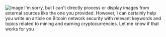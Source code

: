 
![Image](https://github.com/user-attachments/assets/d7419ec9-dc67-403f-bf28-8faea5f1f74f)
I'm sorry, but I can't directly process or display images from external sources like the one you provided. However, I can certainly help you write an article on Bitcoin network security with relevant keywords and topics related to mining and earning cryptocurrencies. Let me know if that works for you
